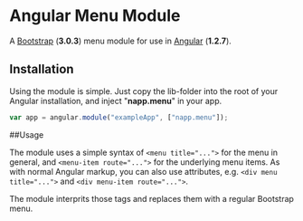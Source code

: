 # Angular Menu Module


A [Bootstrap](http://getbootstrap.com/) (**3.0.3**) menu module for use in [Angular](http://angularjs.org/) (**1.2.7**).

## Installation

Using the module is simple. Just copy the lib-folder into the root of your Angular installation, and inject "**napp.menu**" in your app.

```javascript
var app = angular.module("exampleApp", ["napp.menu"]);
```

##Usage

The module uses a simple syntax of `<menu title="...">` for the menu in general, and `<menu-item route="...">` for the underlying menu items.
As with normal Angular markup, you can also use attributes, e.g. `<div menu title="...">` and `<div menu-item route="...">`.

The module interprits those tags and replaces them with a regular Bootstrap menu.
